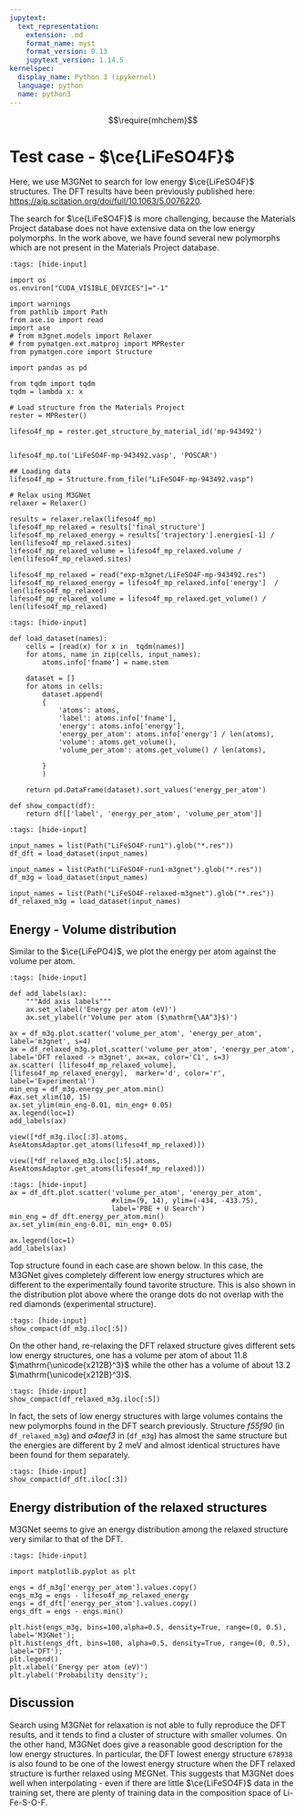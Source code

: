 ```yaml
---
jupytext:
  text_representation:
    extension: .md
    format_name: myst
    format_version: 0.13
    jupytext_version: 1.14.5
kernelspec:
  display_name: Python 3 (ipykernel)
  language: python
  name: python3
---
```


$$\require{mhchem}$$
# Test case - $\ce{LiFeSO4F}$

Here, we use M3GNet to search for low energy $\ce{LiFeSO4F}$ structures. 
The DFT results have been previously published here: https://aip.scitation.org/doi/full/10.1063/5.0076220.

The search for $\ce{LiFeSO4F}$ is more challenging, 
because the Materials Project database does not have extensive data on the low energy polymorphs.
In the work above, we have found several new polymorphs which are not present in the Materials Project database.

```{code-cell} ipython3
:tags: [hide-input]

import os
os.environ["CUDA_VISIBLE_DEVICES"]="-1"    

import warnings
from pathlib import Path
from ase.io import read
import ase
# from m3gnet.models import Relaxer
# from pymatgen.ext.matproj import MPRester
from pymatgen.core import Structure

import pandas as pd

from tqdm import tqdm
tqdm = lambda x: x
```

```{raw-cell}
# Load structure from the Materials Project
rester = MPRester()

lifeso4f_mp = rester.get_structure_by_material_id('mp-943492')


lifeso4f_mp.to('LiFeSO4F-mp-943492.vasp', 'POSCAR')
```


```{code-cell} ipython3
## Loading data
lifeso4f_mp = Structure.from_file("LiFeSO4F-mp-943492.vasp")
```

```{raw-cell}
# Relax using M3GNet
relaxer = Relaxer()

results = relaxer.relax(lifeso4f_mp)
lifeso4f_mp_relaxed = results['final_structure']
lifeso4f_mp_relaxed_energy = results['trajectory'].energies[-1] / len(lifeso4f_mp_relaxed.sites)
lifeso4f_mp_relaxed_volume = lifeso4f_mp_relaxed.volume / len(lifeso4f_mp_relaxed.sites)
```

```{code-cell} ipython3
lifeso4f_mp_relaxed = read("exp-m3gnet/LiFeSO4F-mp-943492.res")
lifeso4f_mp_relaxed_energy = lifeso4f_mp_relaxed.info['energy']  / len(lifeso4f_mp_relaxed)
lifeso4f_mp_relaxed_volume = lifeso4f_mp_relaxed.get_volume() / len(lifeso4f_mp_relaxed)
```

```{code-cell} ipython3
:tags: [hide-input]

def load_dataset(names):
    cells = [read(x) for x in  tqdm(names)]
    for atoms, name in zip(cells, input_names):
        atoms.info['fname'] = name.stem

    dataset = []
    for atoms in cells:
        dataset.append(
        {
            'atoms': atoms,
            'label': atoms.info['fname'],
            'energy': atoms.info['energy'],
            'energy_per_atom': atoms.info['energy'] / len(atoms),
            'volume': atoms.get_volume(),
            'volume_per_atom': atoms.get_volume() / len(atoms),

        }
        )

    return pd.DataFrame(dataset).sort_values('energy_per_atom')

def show_compact(df):
    return df[['label', 'energy_per_atom', 'volume_per_atom']]
```

```{code-cell} ipython3
:tags: [hide-input]

input_names = list(Path("LiFeSO4F-run1").glob("*.res"))
df_dft = load_dataset(input_names)

input_names = list(Path("LiFeSO4F-run1-m3gnet").glob("*.res"))
df_m3g = load_dataset(input_names)

input_names = list(Path("LiFeSO4F-relaxed-m3gnet").glob("*.res"))
df_relaxed_m3g = load_dataset(input_names)
```

## Energy - Volume distribution

Similar to the $\ce{LiFePO4}$, we plot the energy per atom against the volume per atom.

```{code-cell} ipython3
:tags: [hide-input]

def add_labels(ax):
    """Add axis labels"""
    ax.set_xlabel('Energy per atom (eV)')
    ax.set_ylabel(r'Volume per atom ($\mathrm{\AA^3}$)')

ax = df_m3g.plot.scatter('volume_per_atom', 'energy_per_atom', label='m3gnet', s=4)
ax = df_relaxed_m3g.plot.scatter('volume_per_atom', 'energy_per_atom', label='DFT relaxed -> m3gnet', ax=ax, color='C1', s=3)
ax.scatter( [lifeso4f_mp_relaxed_volume], [lifeso4f_mp_relaxed_energy],  marker='d', color='r', label='Experimental')
min_eng = df_m3g.energy_per_atom.min()
#ax.set_xlim(10, 15)
ax.set_ylim(min_eng-0.01, min_eng+ 0.05)
ax.legend(loc=1)
add_labels(ax)
```

```{raw-cell}
view([*df_m3g.iloc[:3].atoms, AseAtomsAdaptor.get_atoms(lifeso4f_mp_relaxed)])
```

```{raw-cell}
view([*df_relaxed_m3g.iloc[:5].atoms, AseAtomsAdaptor.get_atoms(lifeso4f_mp_relaxed)])
```

```{code-cell} ipython3
:tags: [hide-input]
ax = df_dft.plot.scatter('volume_per_atom', 'energy_per_atom', 
                         #xlim=(9, 14), ylim=(-434, -433.75), 
                         label='PBE + U Search')
min_eng = df_dft.energy_per_atom.min()
ax.set_ylim(min_eng-0.01, min_eng+ 0.05)

ax.legend(loc=1)
add_labels(ax)
```

Top structure found in each case are shown below.
In this case, the M3GNet gives completely different low energy structures which are
different to the experimentally found tavorite structure.
This is also shown in the distribution plot above where the orange dots
do not overlap with the red diamonds (experimental structure).

```{code-cell} ipython3
:tags: [hide-input]
show_compact(df_m3g.iloc[:5])
```

On the other hand, re-relaxing the DFT relaxed structure gives different sets low energy structures,
one has a volume per atom of about 11.8 $\mathrm{\unicode{x212B}^3}$ while the other has a volume of about 13.2 $\mathrm{\unicode{x212B}^3}$.

```{code-cell} ipython3
:tags: [hide-input]
show_compact(df_relaxed_m3g.iloc[:5])
```

In fact, the sets of low energy structures with large volumes contains the new polymorphs found in the
DFT search previously.
Structure *f55f90* (in `df_relaxed_m3g`) and *a4aef3* in (`df_m3g`) has almost the same structure but the energies are different by 2 meV and almost identical structures have been found for them separately.  

```{code-cell} ipython3
:tags: [hide-input]
show_compact(df_dft.iloc[:3])
```


## Energy distribution of the relaxed structures

M3GNet seems to give an energy distribution among the relaxed structure very similar to 
that of the DFT.

```{code-cell} ipython3
:tags: [hide-input]

import matplotlib.pyplot as plt

engs = df_m3g['energy_per_atom'].values.copy()
engs_m3g = engs - lifeso4f_mp_relaxed_energy
engs = df_dft['energy_per_atom'].values.copy()
engs_dft = engs - engs.min()

plt.hist(engs_m3g, bins=100,alpha=0.5, density=True, range=(0, 0.5), label='M3GNet');
plt.hist(engs_dft, bins=100, alpha=0.5, density=True, range=(0, 0.5), label='DFT');
plt.legend()
plt.xlabel('Energy per atom (eV)')
plt.ylabel('Probability density');
```

## Discussion

Search using M3GNet for relaxation is not able to fully reproduce the DFT results, 
and it tends to find a cluster of structure with smaller volumes.
On the other hand, M3GNet does give a reasonable good description for the low energy structures. 
In particular, the DFT lowest energy structure `678938` is also found to be one of the lowest energy structure when
the DFT relaxed structure is further relaxed using M£GNet.
This suggests that M3GNet does well when interpolating - even if there are little $\ce{LiFeSO4F}$ data in the training set, 
there are plenty of training data in the composition space of Li-Fe-S-O-F.